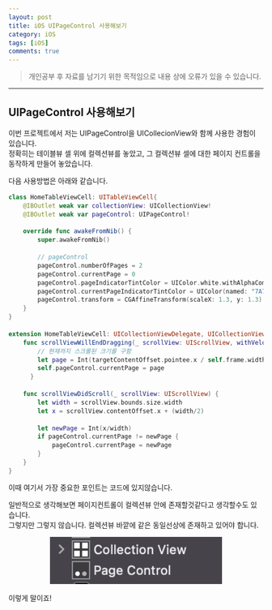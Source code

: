 ```yaml
---
layout: post
title: iOS UIPageControl 사용해보기
category: iOS
tags: [iOS]
comments: true
---
```


> 개인공부 후 자료를 남기기 위한 목적임으로 내용 상에 오류가 있을 수 있습니다.    

<hr>

## UIPageControl 사용해보기

이번 프로젝트에서 저는 UIPageControl을 UICollecionView와 함께 사용한 경험이 있습니다.<br>
정확히는 테이블뷰 셀 위에 컬렉션뷰를 놓았고, 그 컬렉션뷰 셀에 대한 페이지 컨트롤을 동작하게 만들어 놓았습니다. 

다음 사용방법은 아래와 같습니다. 

```swift 
class HomeTableViewCell: UITableViewCell{
    @IBOutlet weak var collectionView: UICollectionView!
    @IBOutlet weak var pageControl: UIPageControl!

    override func awakeFromNib() {
        super.awakeFromNib()

        // pageControl 
        pageControl.numberOfPages = 2
        pageControl.currentPage = 0
        pageControl.pageIndicatorTintColor = UIColor.white.withAlphaComponent(0.3)
        pageControl.currentPageIndicatorTintColor = UIColor(named: "7A7BDA")
        pageControl.transform = CGAffineTransform(scaleX: 1.3, y: 1.3)
    }
}

extension HomeTableViewCell: UICollectionViewDelegate, UICollectionViewDataSource {
    func scrollViewWillEndDragging(_ scrollView: UIScrollView, withVelocity velocity: CGPoint, targetContentOffset: UnsafeMutablePointer<CGPoint>) {
        // 현재까지 스크롤된 크기를 구함
        let page = Int(targetContentOffset.pointee.x / self.frame.width)
        self.pageControl.currentPage = page
      }
    
    func scrollViewDidScroll(_ scrollView: UIScrollView) {
        let width = scrollView.bounds.size.width
        let x = scrollView.contentOffset.x + (width/2)
        
        let newPage = Int(x/width)
        if pageControl.currentPage != newPage {
            pageControl.currentPage = newPage
        }
    }
}
```

이때 여기서 가장 중요한 포인트는 코드에 있지않습니다. 

일반적으로 생각해보면 페이지컨트롤이 컬렉션뷰 안에 존재할것같다고 생각할수도 있습니다. <br>
그렇지만 그렇지 않습니다. 컬렉션뷰 바깥에 같은 동일선상에 존재하고 있어야 합니다. 

<center>
<figure>
<img src="/assets/post-img/iOS/iOS3/36.png" alt="" width="80%">
</figure>
</center>

이렇게 말이죠!
